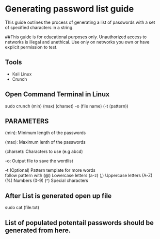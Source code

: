 # Generating password list guide

This guide outlines the process of generating a list of passwords with a set of specified characters in a
string.

##This guide is for educational purposes only. Unauthorized access to networks is illegal and unethical. Use only on networks you own or have explicit permission to test.

## Tools
- Kali Linux
- Crunch


## Open Command Terminal in Linux
  sudo crunch (min) (max) (charset) -o (file name)   (-t (pattern))

  ## PARAMETERS
  (min): Minimum length of the passwords
 
  (max): Maximum lenth of the passwords
  
  (charset): Characters to use (e.g abcd)
 
  -o: Output file to save the wordlist
 
  -t (Optional) Pattern template for more words  
          follow pattern with
              (@) Lowercase letters (a-z)
              (,) Uppercase letters (A-Z)
              (%) Numbers (0-9)
              (^) Special characters
        <!-- the min is the minumum amount of characters which will be generated/cycled through in the string AND max will be maximum chars generated from string-->

## After List is generated open up file
  sudo cat (file.txt)

## List of populated potentail passwords should be generated from here.

        
  

  
